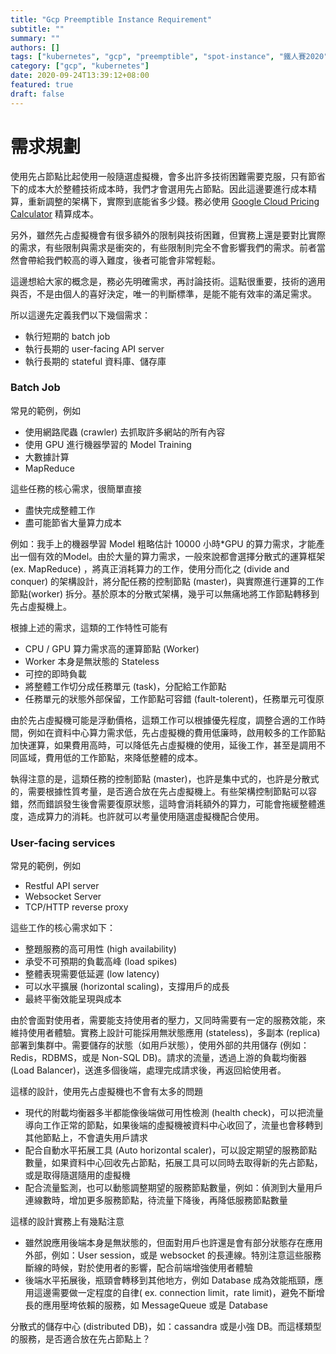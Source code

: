 ```yaml
---
title: "Gcp Preemptible Instance Requirement"
subtitle: ""
summary: ""
authors: []
tags: ["kubernetes", "gcp", "preemptible", "spot-instance", "鐵人賽2020"]
category: ["gcp", "kubernetes"]
date: 2020-09-24T13:39:12+08:00
featured: true
draft: false
---
```


# 需求規劃

使用先占節點比起使用一般隨選虛擬機，會多出許多技術困難需要克服，只有節省下的成本大於整體技術成本時，我們才會選用先占節點。因此這邊要進行成本精算，重新調整的架構下，實際到底能省多少錢。務必使用 [Google Cloud Pricing Calculator](https://cloud.google.com/products/calculator?hl=zh-tw) 精算成本。

另外，雖然先占虛擬機會有很多額外的限制與技術困難，但實務上還是要對比實際的需求，有些限制與需求是衝突的，有些限制則完全不會影響我們的需求。前者當然會帶給我們較高的導入難度，後者可能會非常輕鬆。

這邊想給大家的概念是，務必先明確需求，再討論技術。這點很重要，技術的適用與否，不是由個人的喜好決定，唯一的判斷標準，是能不能有效率的滿足需求。

所以這邊先定義我們以下幾個需求：

- 執行短期的 batch job
- 執行長期的 user-facing API server
- 執行長期的 stateful 資料庫、儲存庫

### Batch Job

常見的範例，例如

- 使用網路爬蟲 (crawler) 去抓取許多網站的所有內容
- 使用 GPU 進行機器學習的 Model Training
- 大數據計算
- MapReduce

這些任務的核心需求，很簡單直接

- 盡快完成整體工作
- 盡可能節省大量算力成本

例如：我手上的機器學習 Model 粗略估計 10000 小時*GPU 的算力需求，才能產出一個有效的Model。由於大量的算力需求，一般來說都會選擇分散式的運算框架 (ex. MapReduce) ，將真正消耗算力的工作，使用分而化之 (divide and conquer) 的架構設計，將分配任務的控制節點 (master)，與實際進行運算的工作節點(worker) 拆分。基於原本的分散式架構，幾乎可以無痛地將工作節點轉移到先占虛擬機上。

根據上述的需求，這類的工作特性可能有

- CPU / GPU 算力需求高的運算節點 (Worker)
- Worker 本身是無狀態的 Stateless
- 可控的即時負載
- 將整體工作切分成任務單元 (task)，分配給工作節點
- 任務單元的狀態外部保留，工作節點可容錯 (fault-tolerent)，任務單元可復原

由於先占虛擬機可能是浮動價格，這類工作可以根據優先程度，調整合適的工作時間，例如在資料中心算力需求低，先占虛擬機的費用低廉時，啟用較多的工作節點加快運算，如果費用高時，可以降低先占虛擬機的使用，延後工作，甚至是調用不同區域，費用低的工作節點，來降低整體的成本。

執得注意的是，這類任務的控制節點 (master)，也許是集中式的，也許是分散式的，需要根據性質考量，是否適合放在先占虛擬機上。有些架構控制節點可以容錯，然而錯誤發生後會需要復原狀態，這時會消耗額外的算力，可能會拖緩整體進度，造成算力的消耗。也許就可以考量使用隨選虛擬機配合使用。

### User-facing services

常見的範例，例如

- Restful API server
- Websocket Server
- TCP/HTTP reverse proxy

這些工作的核心需求如下：

- 整題服務的高可用性 (high availability)
- 承受不可預期的負載高峰 (load spikes)
- 整體表現需要低延遲 (low latency)
- 可以水平擴展 (horizontal scaling)，支撐用戶的成長
- 最終平衡效能呈現與成本

由於會面對使用者，需要能支持使用者的壓力，又同時需要有一定的服務效能，來維持使用者體驗。實務上設計可能採用無狀態應用 (stateless)，多副本 (replica) 部署到集群中。需要儲存的狀態（如用戶狀態），使用外部的共用儲存 (例如：Redis，RDBMS，或是 Non-SQL DB)。請求的流量，透過上游的負載均衡器 (Load Balancer)，送進多個後端，處理完成請求後，再返回給使用者。

這樣的設計，使用先占虛擬機也不會有太多的問題

- 現代的附載均衡器多半都能像後端做可用性檢測 (health check)，可以把流量導向工作正常的節點，如果後端的虛擬機被資料中心收回了，流量也會移轉到其他節點上，不會遺失用戶請求
- 配合自動水平拓展工具 (Auto horizontal scaler)，可以設定期望的服務節點數量，如果資料中心回收先占節點，拓展工具可以同時去取得新的先占節點，或是取得隨選隨用的虛擬機
- 配合流量監測，也可以動態調整期望的服務節點數量，例如：偵測到大量用戶連線數時，增加更多服務節點，待流量下降後，再降低服務節點數量

這樣的設計實務上有幾點注意

- 雖然說應用後端本身是無狀態的，但面對用戶也許還是會有部分狀態存在應用外部，例如：User session，或是 websocket 的長連線。特別注意這些服務斷線的時候，對於使用者的影響，配合前端增強使用者體驗
- 後端水平拓展後，瓶頸會轉移到其他地方，例如 Database 成為效能瓶頸，應用這邊需要做一定程度的自律( ex. connection limit，rate limit)，避免不斷增長的應用壓垮依賴的服務，如 MessageQueue 或是 Database

分散式的儲存中心 (distributed DB)，如：cassandra 或是小強 DB。而這樣類型的服務，是否適合放在先占節點上？

